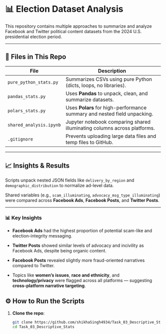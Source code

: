 # 📊 Election Dataset Analysis

This repository contains multiple approaches to summarize and analyze Facebook and Twitter political content datasets from the 2024 U.S. presidential election period.

---

## 📁 Files in This Repo

| File                  | Description                                                             |
|-----------------------|-------------------------------------------------------------------------|
| `pure_python_stats.py` | Summarizes CSVs using pure Python (dicts, loops, no libraries).         |
| `pandas_stats.py`      | Uses **Pandas** to unpack, clean, and summarize datasets.               |
| `polars_stats.py`      | Uses **Polars** for high-performance summary and nested field unpacking.|
| `shared_analysis.ipynb`| Jupyter notebook comparing shared illuminating columns across platforms.|
| `.gitignore`           | Prevents uploading large data files and temp files to GitHub.           |

---
## 📈 Insights & Results

Scripts unpack nested JSON fields like `delivery_by_region` and `demographic_distribution` to normalize ad-level data.

Shared variables (e.g., `scam_illuminating`, `advocacy_msg_type_illuminating`) were compared across **Facebook Ads**, **Facebook Posts**, and **Twitter Posts**.

---

### 📊 Key Insights

- **Facebook Ads** had the highest proportion of potential scam-like and election-integrity messaging.

- **Twitter Posts** showed similar levels of advocacy and incivility as Facebook Ads, despite being organic content.

- **Facebook Posts** revealed slightly more fraud-oriented narratives compared to Twitter.

- Topics like **women’s issues**, **race and ethnicity**, and **technology/privacy** were flagged across all platforms — suggesting **cross-platform narrative targeting**.


## ⚙️ How to Run the Scripts

1. **Clone the repo**:
   ```bash
   git clone https://github.com/shikhaSingh4934/Task_03_Descriptive_Stats.git
   cd Task_03_Descriptive_Stats
   
